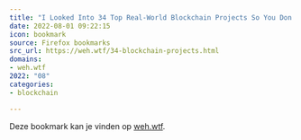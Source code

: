 ```yaml
---
title: "I Looked Into 34 Top Real-World Blockchain Projects So You Don’t Have To | Niko’s Blog"
date: 2022-08-01 09:22:15
icon: bookmark
source: Firefox bookmarks
src_url: https://weh.wtf/34-blockchain-projects.html
domains:
- weh.wtf
2022: "08"
categories:
- blockchain

---
```

Deze bookmark kan je vinden op [weh.wtf](https://weh.wtf/34-blockchain-projects.html).
